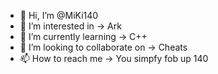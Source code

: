 - 👋 Hi, I’m @MiKi140
- 👀 I’m interested in             -> Ark
- 🌱 I’m currently learning        -> C++
- 💞️ I’m looking to collaborate on -> Cheats
- 📫 How to reach me               -> You simpfy fob up 140
